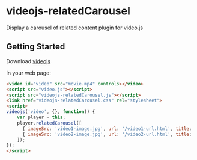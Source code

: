 # videojs-relatedCarousel

Display a carousel of related content plugin for video.js

## Getting Started
Download [videojs](http://www.videojs.com/)

In your web page:
```html
<video id="video" src="movie.mp4" controls></video>
<script src="video.js"></script>
<script src="videojs-relatedCarousel.js"></script>
<link href="videojs-relatedCarousel.css" rel="stylesheet">
<script>
videojs('video', {}, function() {
    var player = this;
    player.relatedCarousel([
      { imageSrc: 'video1-image.jpg', url: '/video1-url.html', title: 'video 1 title' },
      { imageSrc: 'video2-image.jpg', url: '/video2-url.html', title: 'video 2 title' }
    ]);
});
</script>


